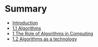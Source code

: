# Summary

* [Introduction](README.md)
* [1.1 Algorithms](Chapter_1_The_Role_of_Algorithms_in_Computing/exercises_1.1.md)
* [1 The  Role of Algorithms in Computing](Chapter_1_The_Role_of_Algorithms_in_Computing/problems.md)
* [1.2 Algorithms as a technology](Chapter_1_The_Role_of_Algorithms_in_Computing/exercises_1.2.md)

